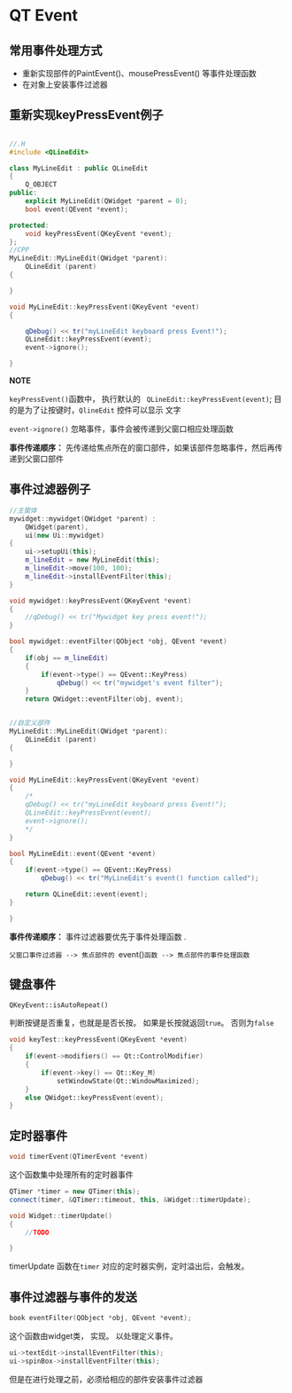 # QT Event 


## 常用事件处理方式 

- 重新实现部件的PaintEvent()、mousePressEvent() 等事件处理函数 
- 在对象上安装事件过滤器

## 重新实现keyPressEvent例子 

```c++

//.H
#include <QLineEdit>

class MyLineEdit : public QLineEdit
{
    Q_OBJECT
public:
    explicit MyLineEdit(QWidget *parent = 0);
    bool event(QEvent *event);

protected:
    void keyPressEvent(QKeyEvent *event);
};
//CPP
MyLineEdit::MyLineEdit(QWidget *parent):
    QLineEdit (parent)
{

}

void MyLineEdit::keyPressEvent(QKeyEvent *event)
{

    qDebug() << tr("myLineEdit keyboard press Event!");
    QLineEdit::keyPressEvent(event);
    event->ignore();

}

```

**NOTE** 

`keyPressEvent()`函数中， 执行默认的 ` QLineEdit::keyPressEvent(event)`; 目的是为了让按键时，`QlineEdit` 控件可以显示 文字 

`event->ignore()` 忽略事件，事件会被传递到父窗口相应处理函数 

**事件传递顺序：** 先传递给焦点所在的窗口部件，如果该部件忽略事件，然后再传递到父窗口部件 


## 事件过滤器例子 


```c++
//主窗体
mywidget::mywidget(QWidget *parent) :
    QWidget(parent),
    ui(new Ui::mywidget)
{
    ui->setupUi(this);
    m_lineEdit = new MyLineEdit(this);
    m_lineEdit->move(100, 100);
    m_lineEdit->installEventFilter(this);
}

void mywidget::keyPressEvent(QKeyEvent *event)
{
    //qDebug() << tr("Mywidget key press event!");
}

bool mywidget::eventFilter(QObject *obj, QEvent *event)
{
    if(obj == m_lineEdit)
    {
        if(event->type() == QEvent::KeyPress)
            qDebug() << tr("mywidget's event filter");
    }
    return QWidget::eventFilter(obj, event);


//自定义部件 
MyLineEdit::MyLineEdit(QWidget *parent):
    QLineEdit (parent)
{

}

void MyLineEdit::keyPressEvent(QKeyEvent *event)
{
    /*
    qDebug() << tr("myLineEdit keyboard press Event!");
    QLineEdit::keyPressEvent(event);
    event->ignore();
    */
}

bool MyLineEdit::event(QEvent *event)
{
    if(event->type() == QEvent::KeyPress)
        qDebug() << tr("MyLineEdit's event() function called");

    return QLineEdit::event(event);
}

}

```


**事件传递顺序：** 事件过滤器要优先于事件处理函数 .

`父窗口事件过滤器 --> 焦点部件的 `event()` 函数 --> 焦点部件的事件处理函数 `

## 键盘事件 

`QKeyEvent::isAutoRepeat()`

判断按键是否重复，也就是是否长按。 如果是长按就返回`true`。 否则为`false`



```c++ 
void keyTest::keyPressEvent(QKeyEvent *event)
{
    if(event->modifiers() == Qt::ControlModifier)
    {
        if(event->key() == Qt::Key_M)
            setWindowState(Qt::WindowMaximized);
    }
    else QWidget::keyPressEvent(event);
}
```

## 定时器事件 


```c++ 
void timerEvent(QTimerEvent *event)
``` 

这个函数集中处理所有的定时器事件 


```c++
QTimer *timer = new QTimer(this);
connect(timer, &QTimer::timeout, this, &Widget::timerUpdate);

void Widget::timerUpdate()
{
    //TODO 

}
```
timerUpdate 函数在`timer` 对应的定时器实例，定时溢出后，会触发。


## 事件过滤器与事件的发送 

```c++
book eventFilter(QObject *obj, QEvent *event);
```

这个函数由widget类， 实现。 以处理定义事件。 

```c++
ui->textEdit->installEventFilter(this);
ui->spinBox->installEventFilter(this);
```
但是在进行处理之前，必须给相应的部件安装事件过滤器 


